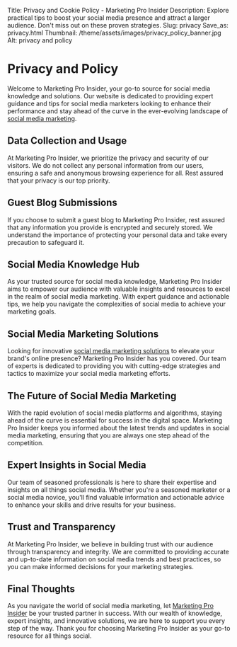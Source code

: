 Title: Privacy and Cookie Policy - Marketing Pro Insider
Description: Explore practical tips to boost your social media presence and attract a larger audience. Don't miss out on these proven strategies.
Slug: privacy
Save_as: privacy.html
Thumbnail: /theme/assets/images/privacy_policy_banner.jpg
Alt: privacy and policy

# Privacy and Policy
Welcome to Marketing Pro Insider, your go-to source for social media knowledge and solutions. Our website is dedicated to providing expert guidance and tips for social media marketers looking to enhance their performance and stay ahead of the curve in the ever-evolving landscape of [social media marketing](https://marketingproinsider.com/faq).

## Data Collection and Usage

At Marketing Pro Insider, we prioritize the privacy and security of our visitors. We do not collect any personal information from our users, ensuring a safe and anonymous browsing experience for all. Rest assured that your privacy is our top priority.

## Guest Blog Submissions

If you choose to submit a guest blog to Marketing Pro Insider, rest assured that any information you provide is encrypted and securely stored. We understand the importance of protecting your personal data and take every precaution to safeguard it.

## Social Media Knowledge Hub

As your trusted source for social media knowledge, Marketing Pro Insider aims to empower our audience with valuable insights and resources to excel in the realm of social media marketing. With expert guidance and actionable tips, we help you navigate the complexities of social media to achieve your marketing goals.

## Social Media Marketing Solutions

Looking for innovative [social media marketing solutions](https://marketingproinsider.com/contact) to elevate your brand's online presence? Marketing Pro Insider has you covered. Our team of experts is dedicated to providing you with cutting-edge strategies and tactics to maximize your social media marketing efforts.

## The Future of Social Media Marketing

With the rapid evolution of social media platforms and algorithms, staying ahead of the curve is essential for success in the digital space. Marketing Pro Insider keeps you informed about the latest trends and updates in social media marketing, ensuring that you are always one step ahead of the competition.

## Expert Insights in Social Media

Our team of seasoned professionals is here to share their expertise and insights on all things social media. Whether you're a seasoned marketer or a social media novice, you'll find valuable information and actionable advice to enhance your skills and drive results for your business.

## Trust and Transparency

At Marketing Pro Insider, we believe in building trust with our audience through transparency and integrity. We are committed to providing accurate and up-to-date information on social media trends and best practices, so you can make informed decisions for your marketing strategies.

## Final Thoughts

As you navigate the world of social media marketing, let [Marketing Pro Insider](https://marketingproinsider.com/) be your trusted partner in success. With our wealth of knowledge, expert insights, and innovative solutions, we are here to support you every step of the way. Thank you for choosing Marketing Pro Insider as your go-to resource for all things social.